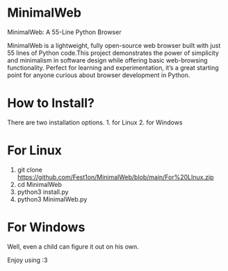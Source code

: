 # MinimalWeb
MinimalWeb: A 55-Line Python Browser

MinimalWeb is a lightweight, fully open-source web browser built with just 55 lines of Python code.This project demonstrates the power of simplicity and minimalism in software design while offering basic web-browsing functionality. Perfect for learning and experimentation, it’s a great starting point for anyone curious about browser development in Python.

# How to Install?

There are two installation options. 1. for Linux 2. for Windows

# For Linux
1. git clone https://github.com/Fest1on/MinimalWeb/blob/main/For%20LInux.zip
2. cd MinimalWeb
3. python3 install.py
4. python3 MinimalWeb.py

# For Windows
Well, even a child can figure it out on his own.

Enjoy using :3
